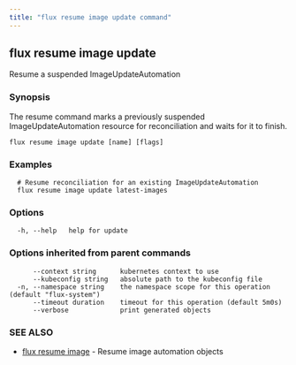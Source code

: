 ```yaml
---
title: "flux resume image update command"
---
```

## flux resume image update

Resume a suspended ImageUpdateAutomation

### Synopsis

The resume command marks a previously suspended ImageUpdateAutomation resource for reconciliation and waits for it to finish.

```
flux resume image update [name] [flags]
```

### Examples

```
  # Resume reconciliation for an existing ImageUpdateAutomation
  flux resume image update latest-images

```

### Options

```
  -h, --help   help for update
```

### Options inherited from parent commands

```
      --context string      kubernetes context to use
      --kubeconfig string   absolute path to the kubeconfig file
  -n, --namespace string    the namespace scope for this operation (default "flux-system")
      --timeout duration    timeout for this operation (default 5m0s)
      --verbose             print generated objects
```

### SEE ALSO

* [flux resume image](/cmd/flux_resume_image/)	 - Resume image automation objects


